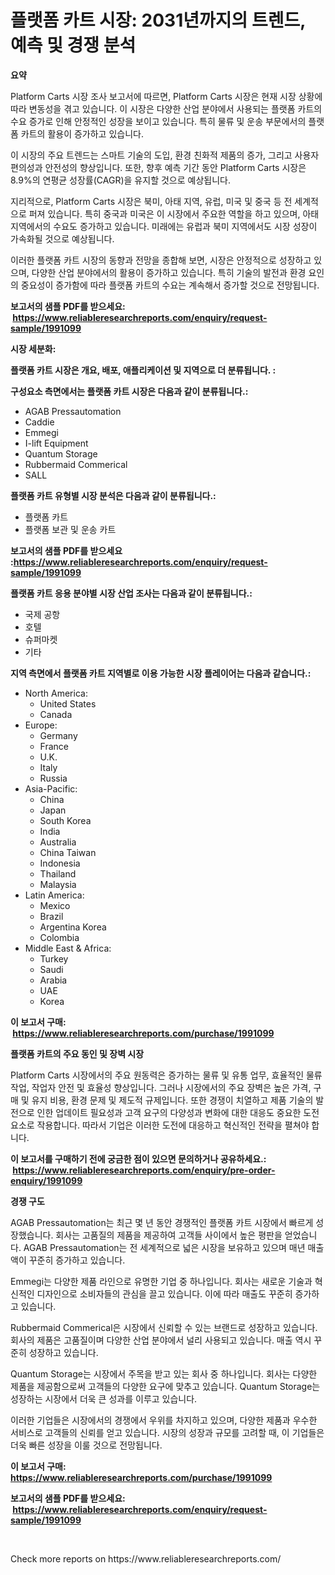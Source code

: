 <p><h1>플랫폼 카트 시장: 2031년까지의 트렌드, 예측 및 경쟁 분석</h1></p><p><strong>요약</strong></p>
<p><p>Platform Carts 시장 조사 보고서에 따르면, Platform Carts 시장은 현재 시장 상황에 따라 변동성을 겪고 있습니다. 이 시장은 다양한 산업 분야에서 사용되는 플랫폼 카트의 수요 증가로 인해 안정적인 성장을 보이고 있습니다. 특히 물류 및 운송 부문에서의 플랫폼 카트의 활용이 증가하고 있습니다.</p><p>이 시장의 주요 트렌드는 스마트 기술의 도입, 환경 친화적 제품의 증가, 그리고 사용자 편의성과 안전성의 향상입니다. 또한, 향후 예측 기간 동안 Platform Carts 시장은 8.9%의 연평균 성장률(CAGR)을 유지할 것으로 예상됩니다.</p><p>지리적으로, Platform Carts 시장은 북미, 아태 지역, 유럽, 미국 및 중국 등 전 세계적으로 퍼져 있습니다. 특히 중국과 미국은 이 시장에서 주요한 역할을 하고 있으며, 아태 지역에서의 수요도 증가하고 있습니다. 미래에는 유럽과 북미 지역에서도 시장 성장이 가속화될 것으로 예상됩니다.</p><p>이러한 플랫폼 카트 시장의 동향과 전망을 종합해 보면, 시장은 안정적으로 성장하고 있으며, 다양한 산업 분야에서의 활용이 증가하고 있습니다. 특히 기술의 발전과 환경 요인의 중요성이 증가함에 따라 플랫폼 카트의 수요는 계속해서 증가할 것으로 전망됩니다.</p></p>
<p><strong>보고서의 샘플 PDF를 받으세요: &nbsp;<a href="https://www.reliableresearchreports.com/enquiry/request-sample/1991099">https://www.reliableresearchreports.com/enquiry/request-sample/1991099</a></strong></p>
<p><strong>시장 세분화:</strong></p>
<p><strong> 플랫폼 카트 시장은 개요, 배포, 애플리케이션 및 지역으로 더 분류됩니다. :</strong></p>
<p><strong>구성요소 측면에서는 플랫폼 카트 시장은 다음과 같이 분류됩니다.:</strong></p>
<p><ul><li>AGAB Pressautomation</li><li>Caddie</li><li>Emmegi</li><li>I-lift Equipment</li><li>Quantum Storage</li><li>Rubbermaid Commerical</li><li>SALL</li></ul></p>
<p><strong> 플랫폼 카트 유형별 시장 분석은 다음과 같이 분류됩니다.:</strong></p>
<p><ul><li>플랫폼 카트</li><li>플랫폼 보관 및 운송 카트</li></ul></p>
<p><strong>보고서의 샘플 PDF를 받으세요 :<a href="https://www.reliableresearchreports.com/enquiry/request-sample/1991099">https://www.reliableresearchreports.com/enquiry/request-sample/1991099</a></strong></p>
<p><strong> 플랫폼 카트 응용 분야별 시장 산업 조사는 다음과 같이 분류됩니다.:</strong></p>
<p><ul><li>국제 공항</li><li>호텔</li><li>슈퍼마켓</li><li>기타</li></ul></p>
<p><strong>지역 측면에서 플랫폼 카트 지역별로 이용 가능한 시장 플레이어는 다음과 같습니다.:</strong></p>
<p><ul>
    <li>
        North America:
        <ul>
            <li>United States</li>
            <li>Canada</li>
        </ul>
    </li>
    <li>
        Europe:
        <ul>
            <li>Germany</li>
            <li>France</li>
            <li>U.K.</li>
            <li>Italy</li>
            <li>Russia</li>
        </ul>
    </li>
    <li>
        Asia-Pacific:
        <ul>
            <li>China</li>
            <li>Japan</li>
            <li>South Korea</li>
            <li>India</li>
            <li>Australia</li>
            <li>China Taiwan</li>
            <li>Indonesia</li>
            <li>Thailand</li>
            <li>Malaysia</li>
        </ul>
    </li>
    <li>
        Latin America:
        <ul>
            <li>Mexico</li>
            <li>Brazil</li>
            <li>Argentina Korea</li>
            <li>Colombia</li>
        </ul>
    </li>
    <li>
        Middle East & Africa:
        <ul>
            <li>Turkey</li>
            <li>Saudi</li>
            <li>Arabia</li>
            <li>UAE</li>
            <li>Korea</li>
        </ul>
    </li>
    </ul></p>
<p><strong>이 보고서 구매: &nbsp;<a href="https://www.reliableresearchreports.com/purchase/1991099">https://www.reliableresearchreports.com/purchase/1991099</a></strong></p>
<p><strong>플랫폼 카트의 주요 동인 및 장벽 시장</strong></p>
<p><p>Platform Carts 시장에서의 주요 원동력은 증가하는 물류 및 유통 업무, 효율적인 물류 작업, 작업자 안전 및 효율성 향상입니다. 그러나 시장에서의 주요 장벽은 높은 가격, 구매 및 유지 비용, 환경 문제 및 제도적 규제입니다. 또한 경쟁이 치열하고 제품 기술의 발전으로 인한 업데이트 필요성과 고객 요구의 다양성과 변화에 대한 대응도 중요한 도전 요소로 작용합니다. 따라서 기업은 이러한 도전에 대응하고 혁신적인 전략을 펼쳐야 합니다.</p></p>
<p><strong>이 보고서를 구매하기 전에 궁금한 점이 있으면 문의하거나 공유하세요.: &nbsp;<a href="https://www.reliableresearchreports.com/enquiry/pre-order-enquiry/1991099">https://www.reliableresearchreports.com/enquiry/pre-order-enquiry/1991099</a></strong></p>
<p><strong>경쟁 구도</strong></p>
<p><p>AGAB Pressautomation는 최근 몇 년 동안 경쟁적인 플랫폼 카트 시장에서 빠르게 성장했습니다. 회사는 고품질의 제품을 제공하여 고객들 사이에서 높은 평판을 얻었습니다. AGAB Pressautomation는 전 세계적으로 넓은 시장을 보유하고 있으며 매년 매출액이 꾸준히 증가하고 있습니다.</p><p>Emmegi는 다양한 제품 라인으로 유명한 기업 중 하나입니다. 회사는 새로운 기술과 혁신적인 디자인으로 소비자들의 관심을 끌고 있습니다. 이에 따라 매출도 꾸준히 증가하고 있습니다.</p><p>Rubbermaid Commerical은 시장에서 신뢰할 수 있는 브랜드로 성장하고 있습니다. 회사의 제품은 고품질이며 다양한 산업 분야에서 널리 사용되고 있습니다. 매출 역시 꾸준히 성장하고 있습니다.</p><p>Quantum Storage는 시장에서 주목을 받고 있는 회사 중 하나입니다. 회사는 다양한 제품을 제공함으로써 고객들의 다양한 요구에 맞추고 있습니다. Quantum Storage는 성장하는 시장에서 더욱 큰 성과를 이루고 있습니다.</p><p>이러한 기업들은 시장에서의 경쟁에서 우위를 차지하고 있으며, 다양한 제품과 우수한 서비스로 고객들의 신뢰를 얻고 있습니다. 시장의 성장과 규모를 고려할 때, 이 기업들은 더욱 빠른 성장을 이룰 것으로 전망됩니다.</p></p>
<p><strong>이 보고서 구매: &nbsp; <a href="https://www.reliableresearchreports.com/purchase/1991099">https://www.reliableresearchreports.com/purchase/1991099</a></strong></p>
<p><strong>보고서의 샘플 PDF를 받으세요: &nbsp;<a href="https://www.reliableresearchreports.com/enquiry/request-sample/1991099">https://www.reliableresearchreports.com/enquiry/request-sample/1991099</a></strong><strong></strong></p>
<p>&nbsp;</p>
<p>Check more reports on https://www.reliableresearchreports.com/</p>